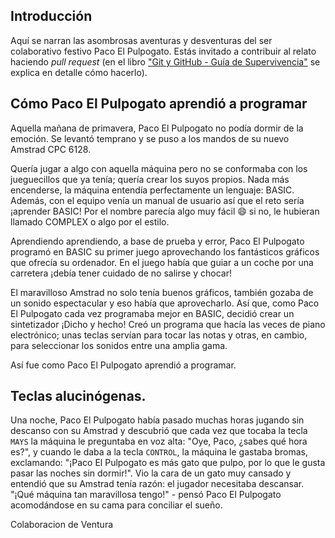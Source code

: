 ## Introducción

Aquí se narran las asombrosas aventuras y desventuras del ser colaborativo festivo Paco El Pulpogato. Estás invitado a contribuir al relato haciendo *pull request* (en el libro ["Git y GitHub - Guía de Supervivencia"](https://leanpub.com/gitygithub) se explica en detalle cómo hacerlo).

## Cómo Paco El Pulpogato aprendió a programar

Aquella mañana de primavera, Paco El Pulpogato no podía dormir de la emoción. Se levantó temprano y se puso a los mandos de su nuevo Amstrad CPC 6128.

Quería jugar a algo con aquella máquina pero no se conformaba con los jueguecillos que ya tenía; quería crear los suyos propios. Nada más encenderse, la máquina entendía perfectamente un lenguaje: BASIC. Además, con el equipo venía un manual de usuario así que el reto sería ¡aprender BASIC! Por el nombre parecía algo muy fácil :smile: si no, le hubieran llamado COMPLEX o algo por el estilo.

Aprendiendo aprendiendo, a base de prueba y error, Paco El Pulpogato programó en BASIC su primer juego aprovechando los fantásticos gráficos que ofrecía su ordenador. En el juego había que guiar a un coche por una carretera ¡debía tener cuidado de no salirse y chocar!

El maravilloso Amstrad no solo tenía buenos gráficos, también gozaba de un sonido espectacular y eso había que aprovecharlo. Así que, como Paco El Pulpogato cada vez programaba mejor en BASIC, decidió crear un sintetizador ¡Dicho y hecho! Creó un programa que hacía las veces de piano electrónico; unas teclas servían para tocar las notas y otras, en cambio, para seleccionar los sonidos entre una amplia gama.

Así fue como Paco El Pulpogato aprendió a programar.

## Teclas alucinógenas.

Una noche, Paco El Pulpogato había pasado muchas horas jugando sin descanso con su Amstrad y descubrió que cada vez que tocaba la tecla `MAYS` la máquina le preguntaba en voz alta: "Oye, Paco, ¿sabes qué hora es?", y cuando le daba a la tecla `CONTROL`, la máquina le gastaba bromas, exclamando: "¡Paco El Pulpogato es más gato que pulpo, por lo que le gusta pasar las noches sin dormir!". Vio la cara de un gato muy cansado y entendió que su Amstrad tenía razón: el jugador necesitaba descansar. "¡Qué máquina tan maravillosa tengo!" - pensó Paco El Pulpogato acomodándose en su cama para conciliar el sueño.


Colaboracion de Ventura